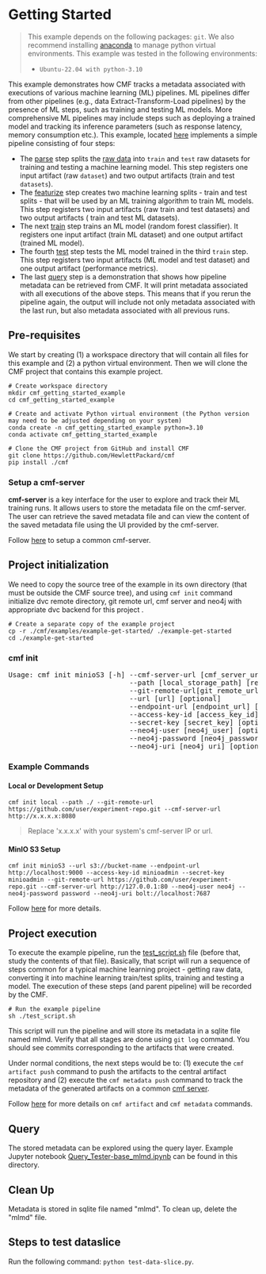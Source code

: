 # Getting Started

> This example depends on the following packages: `git`. We also recommend installing 
> [anaconda](https://docs.anaconda.com/anaconda/install/linux/) to manage python virtual environments.
> This example was tested in the following environments: 
> 
> - `Ubuntu-22.04 with python-3.10`

This example demonstrates how CMF tracks a metadata associated with executions of various machine learning (ML) 
pipelines. ML pipelines differ from other pipelines (e.g., data Extract-Transform-Load pipelines) by the presence of
ML steps, such as training and testing ML models. More comprehensive ML pipelines may include steps such as deploying a
trained model and tracking its inference parameters (such as response latency, memory consumption etc.). This example, 
located [here](https://github.com/HewlettPackard/cmf/tree/master/examples/example-get-started) implements a simple
pipeline consisting of four steps:

- The [parse](https://github.com/HewlettPackard/cmf/blob/master/examples/example-get-started/src/parse.py) step splits
  the [raw data](https://github.com/HewlettPackard/cmf/tree/master/examples/example-get-started/artifacts) into 
  `train` and `test` raw datasets for training and testing a machine learning model. This step registers one
  input artifact (raw `dataset`) and two output artifacts (train and test `datasets`). 
- The [featurize](https://github.com/HewlettPackard/cmf/blob/master/examples/example-get-started/src/featurize.py)
  step creates two machine learning splits - train and test splits - that will be used by an ML training algorithm to
  train ML models. This step registers two input artifacts (raw train and test datasets) and two output artifacts (
  train and test ML datasets). 
- The next [train](https://github.com/HewlettPackard/cmf/blob/master/examples/example-get-started/src/train.py) step
  trains an ML model (random forest classifier). It registers one input artifact (train ML dataset) and one
  output artifact (trained ML model).
- The fourth [test](https://github.com/HewlettPackard/cmf/blob/master/examples/example-get-started/src/test.py) step
  tests the ML model trained in the third `train` step. This step registers two input artifacts (ML model and test
  dataset) and one output artifact (performance metrics).
- The last [query](https://github.com/HewlettPackard/cmf/blob/master/examples/example-get-started/src/query.py) step
  is a demonstration that shows how pipeline metadata can be retrieved from CMF. It will print metadata associated with
  all executions of the above steps. This means that if you rerun the pipeline again, the output will include not only
  metadata associated with the last run, but also metadata associated with all previous runs.


## Pre-requisites

We start by creating (1) a workspace directory that will contain all files for this example and (2) a python virtual 
environment. Then we will clone the CMF project that contains this example project.
```shell
# Create workspace directory
mkdir cmf_getting_started_example
cd cmf_getting_started_example

# Create and activate Python virtual environment (the Python version may need to be adjusted depending on your system)
conda create -n cmf_getting_started_example python=3.10 
conda activate cmf_getting_started_example

# Clone the CMF project from GitHub and install CMF
git clone https://github.com/HewlettPackard/cmf
pip install ./cmf
```

### Setup a cmf-server

__cmf-server__ is a key interface for the user to explore and track their ML training runs. It allows users to store the metadata file on the cmf-server. The user can retrieve the saved metadata file and can view the content of the saved metadata file using the UI provided by the cmf-server.

Follow [here](./../cmf_server/cmf-server.md) to setup a common cmf-server.

## Project initialization
We need to copy the source tree of the example in its own directory (that must be outside the CMF source tree), and using `cmf init` command
initialize dvc remote directory, git remote url, cmf server and neo4j with appropriate dvc backend for this project .

```shell
# Create a separate copy of the example project
cp -r ./cmf/examples/example-get-started/ ./example-get-started
cd ./example-get-started
```
### cmf init
<pre>
Usage: cmf init minioS3 [-h] --cmf-server-url [cmf_server_url] [required]
                             --path [local_storage_path] [required]
                             --git-remote-url[git_remote_url] [required]
                             --url [url] [optional]
                             --endpoint-url [endpoint_url] [optional]
                             --access-key-id [access_key_id] [optional]
                             --secret-key [secret_key] [optional]
                             --neo4j-user [neo4j_user] [optional]
                             --neo4j-password [neo4j_password] [optional]
                             --neo4j-uri [neo4j_uri] [optional]
</pre>
### Example Commands
#### Local or Development Setup
```shell
cmf init local --path ./ --git-remote-url https://github.com/user/experiment-repo.git --cmf-server-url http://x.x.x.x:8080
```
> Replace 'x.x.x.x' with your system's cmf-server IP or url.
#### MinIO S3 Setup
```shell
cmf init minioS3 --url s3://bucket-name --endpoint-url http://localhost:9000 --access-key-id minioadmin --secret-key minioadmin --git-remote-url https://github.com/user/experiment-repo.git --cmf-server-url http://127.0.0.1:80 --neo4j-user neo4j --neo4j-password password --neo4j-uri bolt://localhost:7687
```
Follow [here](./../cmf_client/cmf_client.md#cmf-init) for more details.

## Project execution
To execute the example pipeline, run the 
[test_script.sh](../../examples/example-get-started/test_script.sh) 
file (before that, study the contents of that file). Basically, that script will run a sequence of steps
common for a typical machine learning project - getting raw data, converting it into machine learning train/test splits,
training and testing a model. The execution of these steps (and parent pipeline) will be recorded by the CMF.
```shell
# Run the example pipeline
sh ./test_script.sh
```

This script will run the pipeline and will store its metadata in a sqlite file named mlmd. Verify that all stages are 
done using `git log` command. You should see commits corresponding to the artifacts that were created.

Under normal conditions, the next steps would be to: (1) execute the `cmf artifact push` command to push the artifacts to the central artifact repository and (2) execute the `cmf metadata push` command to track the metadata of the generated artifacts on a common [cmf server](./../cmf_server/cmf-server.md).

Follow [here](./../cmf_client/cmf_client.md#cmf-init) for more details on `cmf artifact` and `cmf metadata` commands.


## Query 
The stored metadata can be explored using the query layer. Example Jupyter notebook 
[Query_Tester-base_mlmd.ipynb](../../examples/example-get-started/Query_Tester-base_mlmd.ipynb) can be found in this directory.

## Clean Up 
Metadata is stored in sqlite file named "mlmd". To clean up, delete the "mlmd" file.
 
## Steps to test dataslice
Run the following command: `python test-data-slice.py`.
